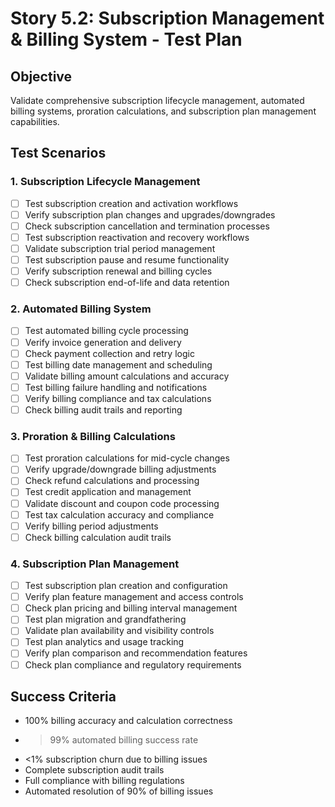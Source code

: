 # Story 5.2: Subscription Management & Billing System - Test Plan

## Objective
Validate comprehensive subscription lifecycle management, automated billing systems, proration calculations, and subscription plan management capabilities.

## Test Scenarios

### 1. Subscription Lifecycle Management
- [ ] Test subscription creation and activation workflows
- [ ] Verify subscription plan changes and upgrades/downgrades
- [ ] Check subscription cancellation and termination processes
- [ ] Test subscription reactivation and recovery workflows
- [ ] Validate subscription trial period management
- [ ] Test subscription pause and resume functionality
- [ ] Verify subscription renewal and billing cycles
- [ ] Check subscription end-of-life and data retention

### 2. Automated Billing System
- [ ] Test automated billing cycle processing
- [ ] Verify invoice generation and delivery
- [ ] Check payment collection and retry logic
- [ ] Test billing date management and scheduling
- [ ] Validate billing amount calculations and accuracy
- [ ] Test billing failure handling and notifications
- [ ] Verify billing compliance and tax calculations
- [ ] Check billing audit trails and reporting

### 3. Proration & Billing Calculations
- [ ] Test proration calculations for mid-cycle changes
- [ ] Verify upgrade/downgrade billing adjustments
- [ ] Check refund calculations and processing
- [ ] Test credit application and management
- [ ] Validate discount and coupon code processing
- [ ] Test tax calculation accuracy and compliance
- [ ] Verify billing period adjustments
- [ ] Check billing calculation audit trails

### 4. Subscription Plan Management
- [ ] Test subscription plan creation and configuration
- [ ] Verify plan feature management and access controls
- [ ] Check plan pricing and billing interval management
- [ ] Test plan migration and grandfathering
- [ ] Validate plan availability and visibility controls
- [ ] Test plan analytics and usage tracking
- [ ] Verify plan comparison and recommendation features
- [ ] Check plan compliance and regulatory requirements

## Success Criteria
- 100% billing accuracy and calculation correctness
- >99% automated billing success rate
- <1% subscription churn due to billing issues
- Complete subscription audit trails
- Full compliance with billing regulations
- Automated resolution of 90% of billing issues